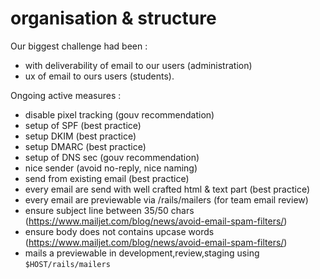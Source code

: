 # organisation & structure

Our biggest challenge had been :

* with deliverability of email to our users (administration)
* ux of email to ours users (students).

Ongoing active measures :

* disable pixel tracking (gouv recommendation)
* setup of SPF (best practice)
* setup DKIM (best practice)
* setup DMARC (best practice)
* setup of DNS sec (gouv recommendation)
* nice sender (avoid no-reply, nice naming)
* send from existing email (best practice)
* every email are send with well crafted html & text part (best practice)
* every email are previewable via /rails/mailers (for team email review)
* ensure subject line between 35/50 chars (https://www.mailjet.com/blog/news/avoid-email-spam-filters/)
* ensure body does not contains upcase words (https://www.mailjet.com/blog/news/avoid-email-spam-filters/)
* mails a previewable in development,review,staging using `$HOST/rails/mailers`
